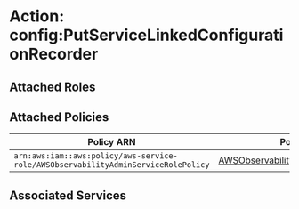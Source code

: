 # Action: config:PutServiceLinkedConfigurationRecorder

## Attached Roles

## Attached Policies

| Policy ARN | Policy Name |
|------------|-------------|
| `arn:aws:iam::aws:policy/aws-service-role/AWSObservabilityAdminServiceRolePolicy` | [AWSObservabilityAdminServiceRolePolicy](../policies.md#awsobservabilityadminservicerolepolicy) |

## Associated Services

